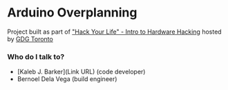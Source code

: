 # Arduino Overplanning #

Project built as part of ["Hack Your Life" - Intro to Hardware Hacking](https://www.meetup.com/GDG-Toronto/events/237808482/) hosted by [GDG Toronto](https://www.meetup.com/GDG-Toronto/)

### Who do I talk to? ###

* [Kaleb J. Barker](Link URL) (code developer)
* Bernoel Dela Vega (build engineer)